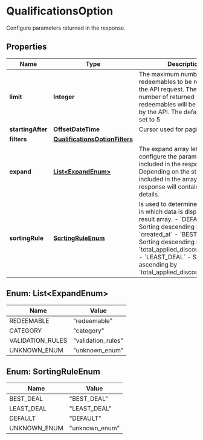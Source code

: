 

# QualificationsOption

Configure parameters returned in the response.

## Properties

| Name | Type | Description | Notes |
|------------ | ------------- | ------------- | -------------|
|**limit** | **Integer** | The maximum number of redeemables to be returned in the API request. The actual number of returned redeemables will be determined by the API. The default value is set to 5 |  [optional] |
|**startingAfter** | **OffsetDateTime** | Cursor used for paging. |  [optional] |
|**filters** | [**QualificationsOptionFilters**](QualificationsOptionFilters.md) |  |  [optional] |
|**expand** | [**List&lt;ExpandEnum&gt;**](#List&lt;ExpandEnum&gt;) | The expand array lets you configure the parameters included in the response. Depending on the strings included in the array, the response will contain different details.   | **Expand Option** | **Response Body** | |:---|:---| | [\&quot;redeemable\&quot;] | - Returns the redeemables&#39; metadata. | | [\&quot;category\&quot;] | - Returns an expanded &#x60;categories&#x60; object, showing details about the category. | | [\&quot;validation_rules\&quot;] | - Returns an expanded &#x60;validation_rules&#x60; object, showing details about the validation rules. | |  [optional] |
|**sortingRule** | [**SortingRuleEnum**](#SortingRuleEnum) | Is used to determine the order in which data is displayed in the result array.    - &#x60;DEFAULT&#x60; - Sorting descending by &#x60;created_at&#x60;   - &#x60;BEST_DEAL&#x60; - Sorting descending by &#x60;total_applied_discount_amount&#x60;   - &#x60;LEAST_DEAL&#x60; - Sorting ascending by &#x60;total_applied_discount_amount&#x60; |  [optional] |



## Enum: List&lt;ExpandEnum&gt;

| Name | Value |
|---- | -----|
| REDEEMABLE | &quot;redeemable&quot; |
| CATEGORY | &quot;category&quot; |
| VALIDATION_RULES | &quot;validation_rules&quot; |
| UNKNOWN_ENUM | &quot;unknown_enum&quot; |



## Enum: SortingRuleEnum

| Name | Value |
|---- | -----|
| BEST_DEAL | &quot;BEST_DEAL&quot; |
| LEAST_DEAL | &quot;LEAST_DEAL&quot; |
| DEFAULT | &quot;DEFAULT&quot; |
| UNKNOWN_ENUM | &quot;unknown_enum&quot; |



